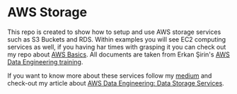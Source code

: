 # AWS Storage

This repo is created to show how to setup and use AWS storage services such as S3 Buckets and RDS. Within examples you will see EC2 computing services as well, if you having har times with grasping it you can check out my repo about [AWS Basics](https://github.com/talha002/AWS_Basics/tree/main). 
All documents are taken from Erkan Şirin's [AWS Data Engineering training](https://bootcamp.veribilimiokulu.com/bootcamp-programlari/aws-cloud-data-engineering-bootcamp/).

If you want to know more about these services follow my [medium](https://medium.com/@talha002) and check-out my article about [AWS Data Engineering: Data Storage Services]().
